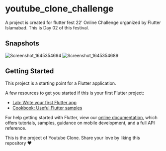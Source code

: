 # youtube_clone_challenge

A project is created for flutter fest 22' Online Challenge organized by Flutter Islamabad.
This is Day 02 of this festival. 

## Snapshots

![Screenshot_1645354694](https://user-images.githubusercontent.com/77886136/154839434-b8d7131a-cb1f-46f3-a178-3ff9b2dc87bf.png) ![Screenshot_1645354689](https://user-images.githubusercontent.com/77886136/154839436-a60fe9e9-990a-463c-b34d-15b63f9ca026.png)


## Getting Started

This project is a starting point for a Flutter application.

A few resources to get you started if this is your first Flutter project:

- [Lab: Write your first Flutter app](https://flutter.dev/docs/get-started/codelab)
- [Cookbook: Useful Flutter samples](https://flutter.dev/docs/cookbook)

For help getting started with Flutter, view our
[online documentation](https://flutter.dev/docs), which offers tutorials,
samples, guidance on mobile development, and a full API reference.



This is the project of Youtube Clone.
Share your love by liking this repository ❤️
